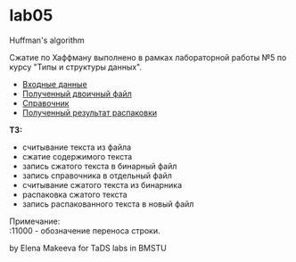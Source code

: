 # lab05
Huffman's algorithm

Сжатие по Хаффману выполнено в рамках лабораторной работы №5 по курсу "Типы и структуры данных". 
* [Входные данные](https://github.com/ImpudentPenguin/BMSTU/blob/main/tasd/lab05/src/main/resources/test.txt)
* [Полученный двоичный файл](https://github.com/ImpudentPenguin/BMSTU/blob/main/tasd/lab05/src/main/resources/binFile)
* [Справочник](https://github.com/ImpudentPenguin/BMSTU/blob/main/tasd/lab05/src/main/resources/dictionary.txt)
* [Полученный результат распаковки](https://github.com/ImpudentPenguin/BMSTU/blob/main/tasd/lab05/src/main/resources/resultFile.txt)

**ТЗ:**
* считывание текста из файла
* сжатие содержимого текста
* запись сжатого текста в бинарный файл
* запись справочника в отдельный файл
* считывание сжатого текста из бинарника
* распаковка сжатого текста
* запись распакованного текста в новый файл

Примечание: \
:11000 - обозначение переноса строки.

by Elena Makeeva for TaDS labs in BMSTU

